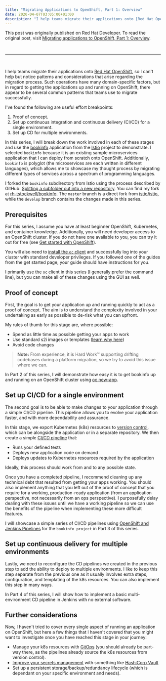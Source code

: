 ```yaml
---
title: "Migrating Applications to OpenShift, Part 1: Overview"
date: 2020-04-07T03:05:00+01:00
description: "I help teams migrate their applications onto [Red Hat OpenShift](http://developers.redhat.com/openshift/), so I can't help but notice patterns and considerations that arise regarding the migration process. Such operations have many domain-specific factors, but in regard to getting the applications up and running on OpenShift, there appear to be several common patterns that teams use to migrate successfully."
---
```


This post was originally published on Red Hat Developer. To read the original post, visit [Migrating applications to OpenShift, Part 1: Overview](https://developers.redhat.com/blog/2020/04/07/migrating-applications-to-openshift-part-1-overview/).

&nbsp;

---

&nbsp;

I help teams migrate their applications onto [Red Hat OpenShift](http://developers.redhat.com/openshift/), so I can't help but notice patterns and considerations that arise regarding the migration process.
Such operations have many domain-specific factors, but in regard to getting the applications up and running on OpenShift, there appear to be several common patterns that teams use to migrate successfully.

I've found the following are useful effort breakpoints:

1. Proof of concept.
2. Set up continuous integration and continuous delivery (CI/CD) for a single environment.
3. Set up CD for multiple environments.

In this series, I will break down the work involved in each of these stages and use the [bookinfo](https://istio.io/docs/examples/bookinfo/) application from the [Istio](https://istio.io/) project to demonstrate.
I selected `bookinfo` because it is an existing sample microservices application that I can deploy from scratch onto OpenShift.
Additionally, `bookinfo` is polyglot (the microservices are each written in different languages), which allows me to showcase my thought process by migrating different types of services across a spectrum of programming languages.

I forked the `bookinfo` subdirectory from Istio using the process described by GitHub: [Splitting a subfolder out into a new repository](https://help.github.com/en/github/using-git/splitting-a-subfolder-out-into-a-new-repository).
You can find my fork at [rh-tstockwell/bookinfo](https://github.com/rh-tstockwell/bookinfo).
The `master` branch is a direct fork from [istio/istio](https://github.com/istio/istio/tree/master/samples/bookinfo), while the `develop` branch contains the changes made in this series.

## Prerequisites

For this series, I assume you have at least beginner OpenShift, Kubernetes, and container knowledge.
Additionally, you will need developer access to an OpenShift cluster.
If you do not have one available to you, you can try it out for free (see [Get started with OpenShift](https://www.openshift.com/learn/get-started/)).

You will also need to [install the `oc` client](https://docs.openshift.com/container-platform/3.11/cli_reference/get_started_cli.html#installing-the-cli) and successfully log into your cluster with standard developer privileges.
If you followed one of the guides from the get started page, your guide should have instructions for you.

I primarily use the `oc` client in this series (I generally prefer the command line), but you can make all of these changes using the GUI as well.

## Proof of concept

First, the goal is to get your application up and running quickly to act as a proof of concept.
The aim is to understand the complexity involved in your undertaking as early as possible to de-risk what you can upfront.

My rules of thumb for this stage are, where possible:

- Spend as little time as possible getting your apps to work
- Use standard s2i images or templates ([learn why here](https://github.com/openshift/source-to-image/blob/master/README.md#goals))
- Avoid code changes

> **Note:** From experience, it is Hard Work™ supporting drifting codebases during a platform migration, so we try to avoid this issue where we can.

In Part 2 of this series, I will demonstrate how easy it is to get bookinfo up and running on an OpenShift cluster using [oc new-app](https://docs.openshift.com/container-platform/3.11/dev_guide/application_lifecycle/new_app.html#using-the-cli).

## Set up CI/CD for a single environment

The second goal is to be able to make changes to your application through a simple CI/CD pipeline.
This pipeline allows you to evolve your application faster, and with more dependability and assurance.

In this stage, we export Kubernetes (k8s) resources to [version control](https://www.atlassian.com/git/tutorials/what-is-version-control#benefits-of-version-control), which can be alongside the application or in a separate repository.
We then create a simple [CI/CD pipeline](https://www.redhat.com/en/topics/devops/what-is-ci-cd) that:

- Runs your defined tests
- Deploys new application code on demand
- Deploys updates to Kubernetes resources required by the application

Ideally, this process should work from and to any possible state.

Once you have a completed pipeline, I recommend cleaning up any technical debt that resulted from getting your apps working.
You should also implement anything that you left out of the proof of concept that you require for a working, production-ready application (from an application perspective, not necessarily from an ops perspective).
I purposefully delay dealing with these issues until we have a working pipeline so we can use the benefits of the pipeline when implementing these more difficult features.

I will showcase a simple series of CI/CD pipelines using [OpenShift and Jenkins Pipelines](https://docs.openshift.com/container-platform/3.11/dev_guide/openshift_pipeline.html) for the `bookinfo project` in Part 3 of this series.

## Set up continuous delivery for multiple environments

Lastly, we need to reconfigure the CD pipelines we created in the previous step to add the ability to deploy to multiple environments.
I like to keep this step separate from the previous one as it usually involves extra steps, configuration, and templating of the k8s resources.
You can also implement this step in many ways.

In Part 4 of this series, I will show how to implement a basic multi-environment CD pipeline in Jenkins with no external software.

## Further considerations

Now, I haven't tried to cover every single aspect of running an application on OpenShift, but here a few things that I haven't covered that you might want to investigate once you have reached this stage in your journey:

- Manage your k8s resources with [GitOps](https://blog.openshift.com/introduction-to-gitops-with-openshift/) (you should already be part-way there, as the pipelines already source the k8s resources from version control).
- [Improve your secrets management](https://blog.openshift.com/managing-secrets-openshift-vault-integration/) with something like [HashiCorp Vault](https://www.vaultproject.io/)
- Set up a persistent storage/backup/redundancy lifecycle (which is dependant on your specific environment and needs).
